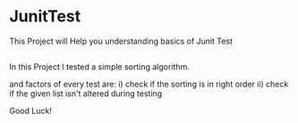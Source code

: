 # JunitTest
This Project will Help you understanding basics of Junit Test
##
In this Project I tested a simple sorting algorithm.

and factors of every test are:
      i) check if the sorting is in right order
      ii) check if the given list isn't altered during testing

      
Good Luck!
